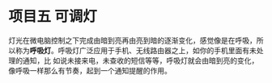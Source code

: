 # 项目五 可调灯

灯光在微电脑控制之下完成由暗到亮再由亮到暗的逐渐变化，感觉像是在呼吸，所以称为**呼吸灯**。呼吸灯广泛应用于手机、无线路由器之上，如你的手机里面有未处理的通知，比 如说未接来电，未查收的短信等等，呼吸灯就会由暗到亮的变化，像呼吸一样那么有节奏，起到一个通知提醒的作用。

